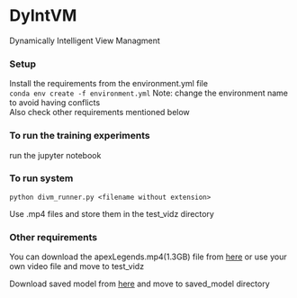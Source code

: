 
# DyIntVM
Dynamically Intelligent View Managment

### Setup       
Install the requirements from the environment.yml file  
`conda env create -f environment.yml`
Note: change the environment name to avoid having conflicts  
Also check other requirements mentioned below

### To run the training experiments
run the jupyter notebook

### To run system
`python divm_runner.py <filename without extension>` 

Use .mp4 files and store them in the test_vidz directory 

### Other requirements
You can download the apexLegends.mp4(1.3GB) file from [here](https://drive.google.com/file/d/165l9QRL6MsrC0DnzBfrlIFKnLqndvdec/view?usp=sharing) or use your own video file and move to test_vidz  

Download saved model from [here](https://drive.google.com/file/d/10RT6bpFlz1vJdBTMsKu24EYAWCMPp5w1/view?usp=sharing) and move to saved_model directory  

